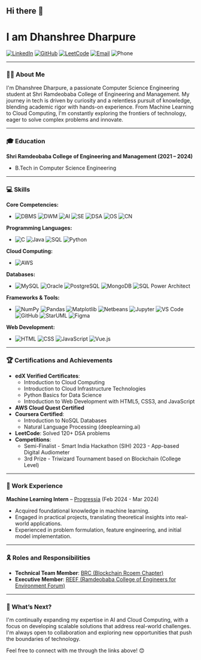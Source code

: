 ## Hi there 👋

# I am Dhanshree Dharpure

[![LinkedIn](https://img.shields.io/badge/-LinkedIn-blue?style=flat&logo=linkedin)](https://www.linkedin.com)
[![GitHub](https://img.shields.io/badge/-GitHub-black?style=flat&logo=github)](https://github.com)
[![LeetCode](https://img.shields.io/badge/-LeetCode-orange?style=flat&logo=leetcode)](https://leetcode.com)
[![Email](https://img.shields.io/badge/-Email-red?style=flat&logo=gmail)](mailto:dhanshreedharpure@gmail.com)
![Phone](https://img.shields.io/badge/Phone-+91%209356547177-brightgreen)

---

### 👩‍💻 About Me
I'm Dhanshree Dharpure, a passionate Computer Science Engineering student at Shri Ramdeobaba College of Engineering and Management. My journey in tech is driven by curiosity and a relentless pursuit of knowledge, blending academic rigor with hands-on experience. From Machine Learning to Cloud Computing, I'm constantly exploring the frontiers of technology, eager to solve complex problems and innovate.

---

### 🎓 Education
**Shri Ramdeobaba College of Engineering and Management (2021 – 2024)**
- B.Tech in Computer Science Engineering

---

### 💻 Skills

**Core Competencies:**
- ![DBMS](https://img.shields.io/badge/DBMS-FFD700?style=flat&logo=database) ![DWM](https://img.shields.io/badge/DWM-FF6347?style=flat&logo=database) ![AI](https://img.shields.io/badge/AI-00BFFF?style=flat&logo=ai) ![SE](https://img.shields.io/badge/SE-4682B4?style=flat&logo=software-engineering) ![DSA](https://img.shields.io/badge/DSA-00FA9A?style=flat&logo=data-structures) ![OS](https://img.shields.io/badge/OS-8A2BE2?style=flat&logo=operating-systems) ![CN](https://img.shields.io/badge/CN-FF4500?style=flat&logo=network)

**Programming Languages:**
- ![C](https://img.shields.io/badge/C-00599C?style=flat&logo=c) ![Java](https://img.shields.io/badge/Java-007396?style=flat&logo=java) ![SQL](https://img.shields.io/badge/SQL-CC2927?style=flat&logo=microsoft-sql-server) ![Python](https://img.shields.io/badge/Python-3776AB?style=flat&logo=python)

**Cloud Computing:**
- ![AWS](https://img.shields.io/badge/AWS-232F3E?style=flat&logo=amazon-aws)

**Databases:**
- ![MySQL](https://img.shields.io/badge/MySQL-4479A1?style=flat&logo=mysql) ![Oracle](https://img.shields.io/badge/Oracle-F80000?style=flat&logo=oracle) ![PostgreSQL](https://img.shields.io/badge/PostgreSQL-336791?style=flat&logo=postgresql) ![MongoDB](https://img.shields.io/badge/MongoDB-47A248?style=flat&logo=mongodb) ![SQL Power Architect](https://img.shields.io/badge/SQL_Power_Architect-FFD700?style=flat&logo=sql)

**Frameworks & Tools:**
- ![NumPy](https://img.shields.io/badge/NumPy-013243?style=flat&logo=numpy) ![Pandas](https://img.shields.io/badge/Pandas-150458?style=flat&logo=pandas) ![Matplotlib](https://img.shields.io/badge/Matplotlib-FF6F61?style=flat&logo=matplotlib) ![Netbeans](https://img.shields.io/badge/Netbeans-1B6AC6?style=flat&logo=apache-netbeans-ide) ![Jupyter](https://img.shields.io/badge/Jupyter-F37626?style=flat&logo=jupyter) ![VS Code](https://img.shields.io/badge/VS%20Code-0078D4?style=flat&logo=visual-studio-code) ![GitHub](https://img.shields.io/badge/GitHub-181717?style=flat&logo=github) ![StarUML](https://img.shields.io/badge/StarUML-8E2DE2?style=flat&logo=staruml) ![Figma](https://img.shields.io/badge/Figma-F24E1E?style=flat&logo=figma)

**Web Development:**
- ![HTML](https://img.shields.io/badge/HTML5-E34F26?style=flat&logo=html5) ![CSS](https://img.shields.io/badge/CSS3-1572B6?style=flat&logo=css3) ![JavaScript](https://img.shields.io/badge/JavaScript-F7DF1E?style=flat&logo=javascript) ![Vue.js](https://img.shields.io/badge/Vue.js-4FC08D?style=flat&logo=vue.js)

---

### 🏆 Certifications and Achievements
- **edX Verified Certificates**:
  - Introduction to Cloud Computing
  - Introduction to Cloud Infrastructure Technologies
  - Python Basics for Data Science
  - Introduction to Web Development with HTML5, CSS3, and JavaScript
- **AWS Cloud Quest Certified**
- **Coursera Certified**:
  - Introduction to NoSQL Databases
  - Natural Language Processing (deeplearning.ai)
- **LeetCode**: Solved 120+ DSA problems
- **Competitions**:
  - Semi-Finalist - Smart India Hackathon (SIH) 2023 - App-based Digital Audiometer
  - 3rd Prize - Triwizard Tournament based on Blockchain (College Level)

---

### 💼 Work Experience
**Machine Learning Intern** – [Progressia](https://www.progressia.com) (Feb 2024 - Mar 2024)
- Acquired foundational knowledge in machine learning.
- Engaged in practical projects, translating theoretical insights into real-world applications.
- Experienced in problem formulation, feature engineering, and initial model implementation.

---

### 🎗️ Roles and Responsibilities
- **Technical Team Member**: [BRC (Blockchain Rcoem Chapter)](https://brc.com)
- **Executive Member**: [REEF (Ramdeobaba College of Engineers for Environment Forum)](https://reef.com)

---

### 🌱 What’s Next?
I'm continually expanding my expertise in AI and Cloud Computing, with a focus on developing scalable solutions that address real-world challenges. I'm always open to collaboration and exploring new opportunities that push the boundaries of technology.

Feel free to connect with me through the links above! 😊
